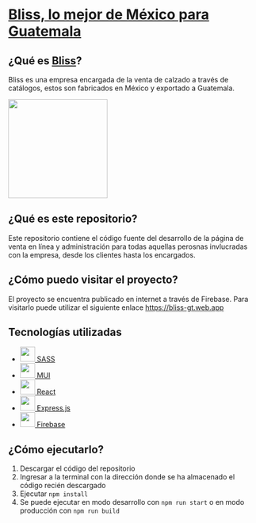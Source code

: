 # [Bliss, lo mejor de México para Guatemala](https://www.facebook.com/profile.php?id=100084330857074&sk=about) 
## ¿Qué es [Bliss](https://www.facebook.com/profile.php?id=100084330857074&sk=about)?
Bliss es una empresa encargada de la venta de calzado a través de catálogos, estos son fabricados en México y exportado a Guatemala.

<img src="https://scontent.fgua3-3.fna.fbcdn.net/v/t39.30808-6/298920247_108067455343960_4003941667118518395_n.jpg?_nc_cat=109&ccb=1-7&_nc_sid=09cbfe&_nc_ohc=DxRHa75z4Y0AX8ffeaA&_nc_ht=scontent.fgua3-3.fna&oh=00_AfBzWdQYIQigK5wVdg01HE6enRMTHOjRPq6TN0zZDvurEA&oe=64734F68" width="200px"></img>

## ¿Qué es este repositorio?
Este repositorio contiene el código fuente del desarrollo de la página de venta en línea y administración para todas aquellas perosnas invlucradas con la empresa, desde los clientes hasta los encargados.

## ¿Cómo puedo visitar el proyecto?
El proyecto se encuentra publicado en internet a través de Firebase. Para visitarlo puede utilizar el siguiente enlace https://bliss-gt.web.app

## Tecnologías utilizadas
- <img src="https://upload.wikimedia.org/wikipedia/commons/thumb/9/96/Sass_Logo_Color.svg/1280px-Sass_Logo_Color.svg.png" width="30">[ SASS](https://sass-lang.com/)
- <img src="https://mui.com/static/logo.png" width="30">[ MUI](https://mui.com/)
- <img src="https://cdn4.iconfinder.com/data/icons/logos-3/600/React.js_logo-512.png" width="30">[ React](https://es.reactjs.org/)
- <img src="https://miro.medium.com/v2/resize:fit:1400/1*XP-mZOrIqX7OsFInN2ngRQ.png" width="30">[ Express.js](https://expressjs.com)
- <img src="https://cdn.freebiesupply.com/logos/large/2x/firebase-1-logo-png-transparent.png" width="30">[ Firebase](https://firebase.google.com/?hl=es)

## ¿Cómo ejecutarlo?
1. Descargar el código del repositorio
2. Ingresar a la terminal con la dirección donde se ha almacenado el código recién descargado
3. Ejecutar `npm install`
4. Se puede ejecutar en modo desarrollo con `npm run start` o en modo producción con `npm run build`
